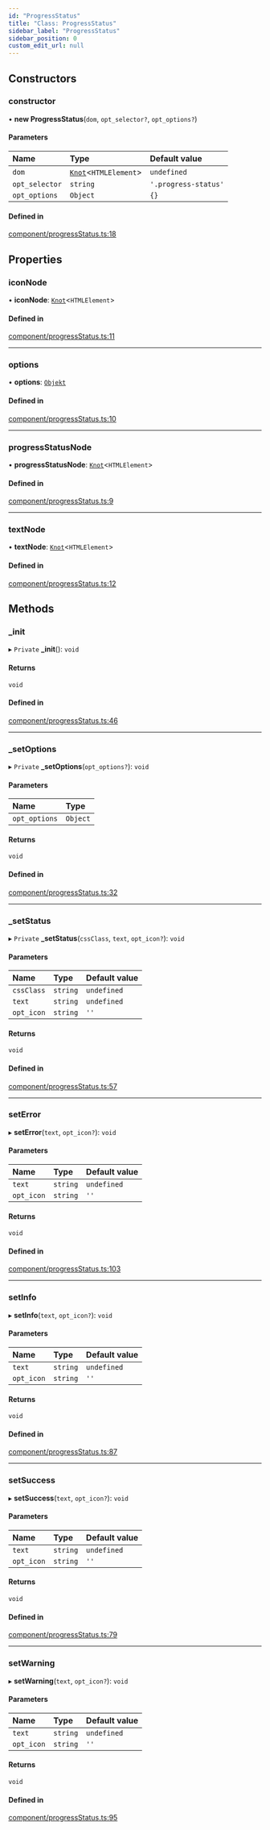 ```yaml
---
id: "ProgressStatus"
title: "Class: ProgressStatus"
sidebar_label: "ProgressStatus"
sidebar_position: 0
custom_edit_url: null
---
```


## Constructors

### constructor

• **new ProgressStatus**(`dom`, `opt_selector?`, `opt_options?`)

#### Parameters

| Name | Type | Default value |
| :------ | :------ | :------ |
| `dom` | [`Knot`](Knot.md)<`HTMLElement`\> | `undefined` |
| `opt_selector` | `string` | `'.progress-status'` |
| `opt_options` | `Object` | `{}` |

#### Defined in

[component/progressStatus.ts:18](https://github.com/siposdani87/sui-js/blob/0baad71/src/component/progressStatus.ts#L18)

## Properties

### iconNode

• **iconNode**: [`Knot`](Knot.md)<`HTMLElement`\>

#### Defined in

[component/progressStatus.ts:11](https://github.com/siposdani87/sui-js/blob/0baad71/src/component/progressStatus.ts#L11)

___

### options

• **options**: [`Objekt`](Objekt.md)

#### Defined in

[component/progressStatus.ts:10](https://github.com/siposdani87/sui-js/blob/0baad71/src/component/progressStatus.ts#L10)

___

### progressStatusNode

• **progressStatusNode**: [`Knot`](Knot.md)<`HTMLElement`\>

#### Defined in

[component/progressStatus.ts:9](https://github.com/siposdani87/sui-js/blob/0baad71/src/component/progressStatus.ts#L9)

___

### textNode

• **textNode**: [`Knot`](Knot.md)<`HTMLElement`\>

#### Defined in

[component/progressStatus.ts:12](https://github.com/siposdani87/sui-js/blob/0baad71/src/component/progressStatus.ts#L12)

## Methods

### \_init

▸ `Private` **_init**(): `void`

#### Returns

`void`

#### Defined in

[component/progressStatus.ts:46](https://github.com/siposdani87/sui-js/blob/0baad71/src/component/progressStatus.ts#L46)

___

### \_setOptions

▸ `Private` **_setOptions**(`opt_options?`): `void`

#### Parameters

| Name | Type |
| :------ | :------ |
| `opt_options` | `Object` |

#### Returns

`void`

#### Defined in

[component/progressStatus.ts:32](https://github.com/siposdani87/sui-js/blob/0baad71/src/component/progressStatus.ts#L32)

___

### \_setStatus

▸ `Private` **_setStatus**(`cssClass`, `text`, `opt_icon?`): `void`

#### Parameters

| Name | Type | Default value |
| :------ | :------ | :------ |
| `cssClass` | `string` | `undefined` |
| `text` | `string` | `undefined` |
| `opt_icon` | `string` | `''` |

#### Returns

`void`

#### Defined in

[component/progressStatus.ts:57](https://github.com/siposdani87/sui-js/blob/0baad71/src/component/progressStatus.ts#L57)

___

### setError

▸ **setError**(`text`, `opt_icon?`): `void`

#### Parameters

| Name | Type | Default value |
| :------ | :------ | :------ |
| `text` | `string` | `undefined` |
| `opt_icon` | `string` | `''` |

#### Returns

`void`

#### Defined in

[component/progressStatus.ts:103](https://github.com/siposdani87/sui-js/blob/0baad71/src/component/progressStatus.ts#L103)

___

### setInfo

▸ **setInfo**(`text`, `opt_icon?`): `void`

#### Parameters

| Name | Type | Default value |
| :------ | :------ | :------ |
| `text` | `string` | `undefined` |
| `opt_icon` | `string` | `''` |

#### Returns

`void`

#### Defined in

[component/progressStatus.ts:87](https://github.com/siposdani87/sui-js/blob/0baad71/src/component/progressStatus.ts#L87)

___

### setSuccess

▸ **setSuccess**(`text`, `opt_icon?`): `void`

#### Parameters

| Name | Type | Default value |
| :------ | :------ | :------ |
| `text` | `string` | `undefined` |
| `opt_icon` | `string` | `''` |

#### Returns

`void`

#### Defined in

[component/progressStatus.ts:79](https://github.com/siposdani87/sui-js/blob/0baad71/src/component/progressStatus.ts#L79)

___

### setWarning

▸ **setWarning**(`text`, `opt_icon?`): `void`

#### Parameters

| Name | Type | Default value |
| :------ | :------ | :------ |
| `text` | `string` | `undefined` |
| `opt_icon` | `string` | `''` |

#### Returns

`void`

#### Defined in

[component/progressStatus.ts:95](https://github.com/siposdani87/sui-js/blob/0baad71/src/component/progressStatus.ts#L95)
